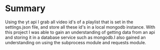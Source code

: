 # Summary 
Using the yt api I grab all video id's of a playlist that is set in the settings.json file, and store all these id's in a local mongodb instance. 
With this project I was able to gain an understanding of getting data from an api and storing it in a database service such as mongodb.I also gained an understanding on using the subprocess module and requests module. 

